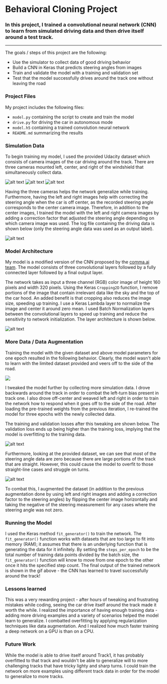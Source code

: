# **Behavioral Cloning Project** 


### In this project, I trained a convolutional neural network (CNN) to learn from simulated driving data and then drive itself around a test track.

---

The goals / steps of this project are the following:
* Use the simulator to collect data of good driving behavior
* Build a CNN in Keras that predicts steering angles from images
* Train and validate the model with a training and validation set
* Test that the model successfully drives around the track one without leaving the road


[//]: # (Image References)

[image0a]: ./imgs/center.jpg "center"
[image0b]: ./imgs/left.jpg "left"
[image0c]: ./imgs/right.jpg "right"
[image1]: ./imgs/log_file.png "drive log"
[image2]: ./imgs/model_plot.png "model summary"
[image3]: ./imgs/loss_track1_bkwd.jpg "loss"
[image4]: ./imgs/steering_angles.jpg "steering angles"

[image5]: ./examples/placeholder_small.png "Recovery Image"
[image6]: ./examples/placeholder_small.png "Normal Image"
[image7]: ./examples/placeholder_small.png "Flipped Image"

### Project Files
My project includes the following files:
* `model.py` containing the script to create and train the model
* `drive.py` for driving the car in autonomous mode
* `model.h5` containing a trained convolution neural network 
* `README.md` summarizing the results 

### Simulation Data
To begin training my model, I used the provided Udacity dataset which consists of camera images of the car driving around the track. There are three cameras mounted left, center, and right of the windshield that simultaneously collect data. 

![alt text][image0a] ![alt text][image0b] ![alt text][image0c]

Having the three cameras helps the network generalize while training. Furthermore, having the left and right images help with correcting the steering angle when the car is off center, as the recorded steering angle corresponds to the center camera image. Therefore, in addition to the center images, I trained the model with the left and right camera images by adding a correction factor that adjusted the steering angle depending on which camera image was used. The log file containing the driving data is shown below (only the steering angle data was used as an output label).

![alt text][image1]

### Model Architecture
My model is a modified version of the CNN proposed by the [comma.ai team](https://github.com/commaai/research/blob/master/train_steering_model.py). The model consists of three convolutional layers followed by a fully connected layer followed by a final output layer. 

The network takes as input a three channel (RGB) color image of height 160 pixels and width 320 pixels. Using the Keras `Cropping2D` function, I remove portions of the image that contain irrelevant data like the sky and the top of the car hood. An added benefit is that cropping also reduces the image size, speeding up training. I use a Keras Lambda layer to normalize the image and center it around zero mean. I used Batch Normalization layers between the convolutional layers to speed up training and reduce the sensitivity to network initialization. The layer architecture is shown below. 

![alt text][image2]

### More Data / Data Augmentation
Training the model with the given dataset and above model parameters for one epoch resulted in the following behavior. Clearly, the model wasn't able to learn with the limited dataset provided and veers off to the side of the road.

![](./imgs/trained_1.gif)

I tweaked the model further by collecting more simulation data. I drove backwards around the track in order to combat the left-turn bias present in track one. I also drove off-center and weaved left and right in order to train the network how to respond when it goes off to the side of the road. After loading the pre-trained weights from the previous iteration, I re-trained the model for three epochs with the newly collected data. 

The training and validation losses after this tweaking are shown below. The validation loss ends up being higher than the training loss, implying that the model is overfitting to the training data.

![alt text][image3]

Furthermore, looking at the provided dataset, we can see that most of the steering angle data are zero because there are large portions of the track that are straight. However, this could cause the model to overfit to those straight-line cases and struggle on turns.

![alt text][image4]

To combat this, I augmented the dataset (in addition to the previous augmentation done by using left and right images and adding a correction factor to the steering angles) by flipping the center image horizontally and taking the negative of the steering measurement for any cases where the steering angle was not zero.

### Running the Model
I used the Keras method `fit_generator()` to train the network. The `fit_generator()` function works with datasets that are too large to fit into memory (RAM); it assumes that there is an underlying function that is generating the data for it infinitely. By setting the `steps_per_epoch` to be the total number of training data points divided by the batch size, the `fit_generator()` function will know to move from one epoch to the other once it hits the specified step count. The final output of the trained network is shown in the gif above - the CNN has learned to travel successfully around the track!

### Lessons learned
This was a very rewarding project - after hours of tweaking and frustrating mistakes while coding, seeing the car drive itself around the track made it worth the while. I realized the importance of having enough training data - adding more driving examples and a variety of scenarios helped the model learn to generalize. I combatted overfitting by applying regularization techniques like data augmentation. And I realized how much faster training a deep network on a GPU is than on a CPU. 

### Future Work
While the model is able to drive itself around Track1, it has probably overfitted to that track and wouldn't be able to generalize will to more challenging tracks that have tricky lighty and sharp turns. I could train the network on more examples using different track data in order for the model to generalize to more tracks.
